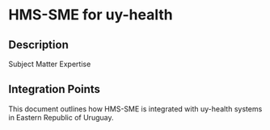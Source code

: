 # HMS-SME for uy-health

## Description

Subject Matter Expertise

## Integration Points

This document outlines how HMS-SME is integrated with uy-health systems in Eastern Republic of Uruguay.
